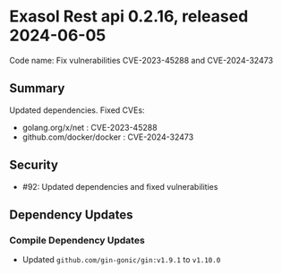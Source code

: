 # Exasol Rest api 0.2.16, released 2024-06-05

Code name: Fix vulnerabilities CVE-2023-45288 and CVE-2024-32473

## Summary

Updated dependencies.
Fixed CVEs:
- golang.org/x/net : CVE-2023-45288
- github.com/docker/docker : CVE-2024-32473

## Security

* #92: Updated dependencies and fixed vulnerabilities

## Dependency Updates

### Compile Dependency Updates

* Updated `github.com/gin-gonic/gin:v1.9.1` to `v1.10.0`
